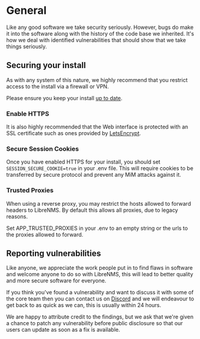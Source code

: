 # General

Like any good software we take security seriously. However, bugs do
make it into the software along with the history of the code base we
inherited. It's how we deal with identified vulnerabilities that
should show that we take things seriously.

## Securing your install

As with any system of this nature, we highly recommend that you
restrict access to the install via a firewall or VPN.

Please ensure you keep your install [up to date](Updating.md).

### Enable HTTPS

It is also highly recommended that the Web interface is protected with
an SSL certificate such as ones provided by [LetsEncrypt](http://www.letsencrypt.org).

### Secure Session Cookies

Once you have enabled HTTPS for your install, you should set `SESSION_SECURE_COOKIE=true`
in your .env file.  This will require cookies to be transferred by secure protocol and
prevent any MiM attacks against it.

### Trusted Proxies

When using a reverse proxy, you may restrict the hosts allowed to forward
headers to LibreNMS. By default this allows all proxies, due to legacy reasons.

Set APP_TRUSTED_PROXIES in your .env to an empty string or the urls to
the proxies allowed to forward.

## Reporting vulnerabilities

Like anyone, we appreciate the work people put in to find flaws in
software and welcome anyone to do so with LibreNMS, this will lead to
better quality and more secure software for everyone.

If you think you've found a vulnerability and want to discuss it with
some of the core team then you can contact us on
[Discord](https://discord.com/invite/librenms) and we will endeavour to
get back to as quick as we can, this is usually within 24 hours.

We are happy to attribute credit to the findings, but we ask that we're
given a chance to patch any vulnerability before public disclosure so
that our users can update as soon as a fix is available.

